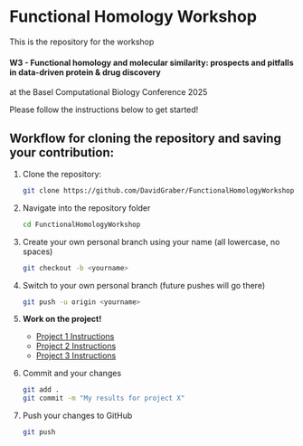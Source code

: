 # Functional Homology Workshop

This is the repository for the workshop
#### W3 - Functional homology and molecular similarity: prospects and pitfalls in data-driven protein & drug discovery
at the Basel Computational Biology Conference 2025

Please follow the instructions below to get started!
## Workflow for cloning the repository and saving your contribution:

1. Clone the repository: 
    ```bash
    git clone https://github.com/DavidGraber/FunctionalHomologyWorkshop.git
    ```
2. Navigate into the repository folder 
    ```bash
    cd FunctionalHomologyWorkshop
    ```
3. Create your own personal branch using your name (all lowercase, no spaces)
    ```bash
    git checkout -b <yourname>
    ```
4. Switch to your own personal branch (future pushes will go there)
    ```bash
    git push -u origin <yourname>
    ```
5. **Work on the project!**
    - [Project 1 Instructions](project1/instructions.md)
    - [Project 2 Instructions](project2/instructions.md)
    - [Project 3 Instructions](project3/instructions.md)

6. Commit and your changes
    ```bash
    git add .
    git commit -m "My results for project X"
    ```

7. Push your changes to GitHub
    ```bash
    git push
    ```